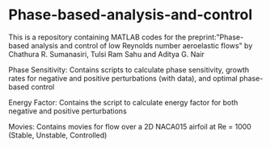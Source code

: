 # Phase-based-analysis-and-control

This is a repository containing MATLAB codes for the preprint:"Phase-based analysis and control of low Reynolds number aeroelastic flows" by Chathura R. Sumanasiri, Tulsi Ram Sahu and Aditya G. Nair

Phase Sensitivity: Contains scripts to calculate phase sensitivity, growth rates for negative and positive perturbations (with data), and optimal phase-based control 

Energy Factor: Contains the script to calculate energy factor for both negative and positive perturbations

Movies: Contains movies for flow over a 2D NACA015 airfoil at Re = 1000 (Stable, Unstable, Controlled)
